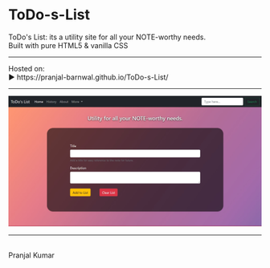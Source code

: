 # ToDo-s-List
ToDo's List:  its a utility site for all your NOTE-worthy needs.
<br>
Built with pure HTML5 & vanilla CSS
<hr>
Hosted on:
<br>
▶️ https://pranjal-barnwal.github.io/ToDo-s-List/
<hr>
<img src="./res/todosList.jpg">
<hr>
<br>
Pranjal Kumar

